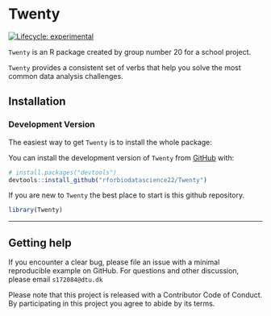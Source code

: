 
<!-- README.md is generated from README.Rmd. Please edit that file -->

# Twenty

<!-- badges: start -->

[![Lifecycle:
experimental](https://img.shields.io/badge/lifecycle-experimental-orange.svg)](https://lifecycle.r-lib.org/articles/stages.html#experimental)
<!-- badges: end -->

`Twenty` is an R package created by group number 20 for a school
project.

`Twenty` provides a consistent set of verbs that help you solve the most
common data analysis challenges.

## Installation

### Development Version

The easiest way to get `Twenty` is to install the whole package:

You can install the development version of `Twenty` from
[GitHub](https://github.com/) with:

``` r
# install.packages("devtools")
devtools::install_github("rforbiodatascience22/Twenty")
```

If you are new to `Twenty` the best place to start is this github
repository.

``` r
library(Twenty)
```

------------------------------------------------------------------------

## Getting help

If you encounter a clear bug, please file an issue with a minimal
reproducible example on GitHub. For questions and other discussion,
please email `s172084@dtu.dk`

Please note that this project is released with a Contributor Code of
Conduct. By participating in this project you agree to abide by its
terms.
